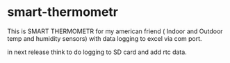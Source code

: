# smart-thermometr

This is SMART THERMOMETR for my american friend ( Indoor and Outdoor temp and humidity sensors) with data logging to excel via com port. 

in next release think to do logging to SD card and add rtc data. 
